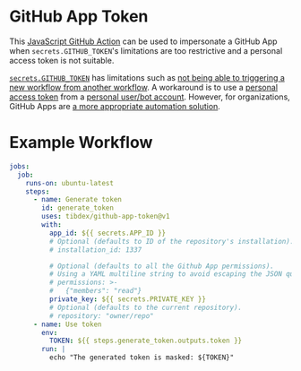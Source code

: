 # GitHub App Token

This [JavaScript GitHub Action](https://help.github.com/en/actions/building-actions/about-actions#javascript-actions) can be used to impersonate a GitHub App when `secrets.GITHUB_TOKEN`'s limitations are too restrictive and a personal access token is not suitable.

[`secrets.GITHUB_TOKEN`](https://help.github.com/en/actions/configuring-and-managing-workflows/authenticating-with-the-github_token) has limitations such as [not being able to triggering a new workflow from another workflow](https://github.community/t5/GitHub-Actions/Triggering-a-new-workflow-from-another-workflow/td-p/31676).
A workaround is to use a [personal access token](https://help.github.com/en/github/authenticating-to-github/creating-a-personal-access-token-for-the-command-line) from a [personal user/bot account](https://help.github.com/en/github/getting-started-with-github/types-of-github-accounts#personal-user-accounts).
However, for organizations, GitHub Apps are [a more appropriate automation solution](https://developer.github.com/apps/differences-between-apps/#machine-vs-bot-accounts).

# Example Workflow

```yml
jobs:
  job:
    runs-on: ubuntu-latest
    steps:
      - name: Generate token
        id: generate_token
        uses: tibdex/github-app-token@v1
        with:
          app_id: ${{ secrets.APP_ID }}
          # Optional (defaults to ID of the repository's installation).
          # installation_id: 1337

          # Optional (defaults to all the Github App permissions).
          # Using a YAML multiline string to avoid escaping the JSON quotes.
          # permissions: >-
          #   {"members": "read"}
          private_key: ${{ secrets.PRIVATE_KEY }}
          # Optional (defaults to the current repository).
          # repository: "owner/repo"
      - name: Use token
        env:
          TOKEN: ${{ steps.generate_token.outputs.token }}
        run: |
          echo "The generated token is masked: ${TOKEN}"
```

